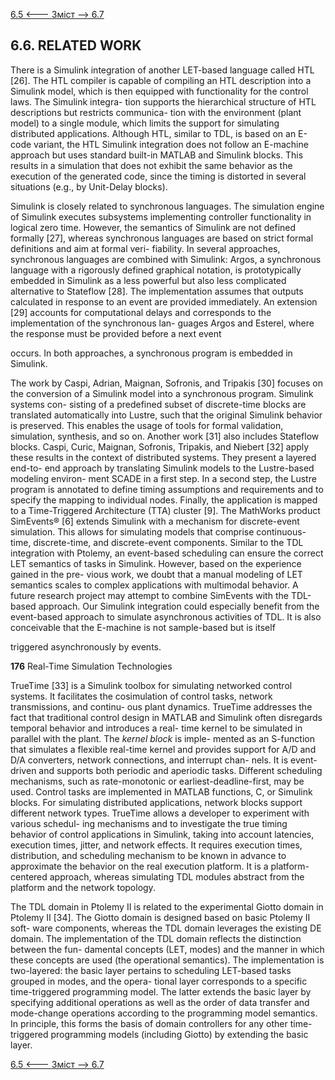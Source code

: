 [6.5 <--- ](6_5.md) [   Зміст   ](README.md) [--> 6.7](6_7.md)

## 6.6. RELATED WORK

There is a Simulink integration of another LET-based language called HTL [26]. The HTL compiler is capable of compiling an HTL description into a Simulink model, which is then equipped with functionality for the control laws. The Simulink integra- tion supports the hierarchical structure of HTL descriptions but restricts communica- tion with the environment (plant model) to a single module, which limits the support for simulating distributed applications. Although HTL, similar to TDL, is based on an E-code variant, the HTL Simulink integration does not follow an E-machine approach but uses standard built-in MATLAB and Simulink blocks. This results in a simulation that does not exhibit the same behavior as the execution of the generated code, since the timing is distorted in several situations (e.g., by Unit-Delay blocks).

Simulink is closely related to synchronous languages. The simulation engine of Simulink executes subsystems implementing controller functionality in logical zero time. However, the semantics of Simulink are not defined formally [27], whereas synchronous languages are based on strict formal definitions and aim at formal veri- fiability. In several approaches, synchronous languages are combined with Simulink: Argos, a synchronous language with a rigorously defined graphical notation, is prototypically embedded in Simulink as a less powerful but also less complicated alternative to Stateflow [28]. The implementation assumes that outputs calculated in response to an event are provided immediately. An extension [29] accounts for computational delays and corresponds to the implementation of the synchronous lan- guages Argos and Esterel, where the response must be provided before a next event

occurs. In both approaches, a synchronous program is embedded in Simulink.

The work by Caspi, Adrian, Maignan, Sofronis, and Tripakis [30] focuses on the conversion of a Simulink model into a synchronous program. Simulink systems con- sisting of a predefined subset of discrete-time blocks are translated automatically into Lustre, such that the original Simulink behavior is preserved. This enables the usage of tools for formal validation, simulation, synthesis, and so on. Another work [31] also includes Stateflow blocks. Caspi, Curic, Maignan, Sofronis, Tripakis, and Niebert [32] apply these results in the context of distributed systems. They present a layered end-to- end approach by translating Simulink models to the Lustre-based modeling environ- ment SCADE in a first step. In a second step, the Lustre program is annotated to define timing assumptions and requirements and to specify the mapping to individual nodes. Finally, the application is mapped to a Time-Triggered Architecture (TTA) cluster [9]. The MathWorks product SimEvents® [6] extends Simulink with a mechanism for discrete-event simulation. This allows for simulating models that comprise continuous-time, discrete-time, and discrete-event components. Similar to the TDL integration with Ptolemy, an event-based scheduling can ensure the correct LET semantics of tasks in Simulink. However, based on the experience gained in the pre- vious work, we doubt that a manual modeling of LET semantics scales to complex applications with multimodal behavior. A future research project may attempt to combine SimEvents with the TDL-based approach. Our Simulink integration could especially benefit from the event-based approach to simulate asynchronous activities of TDL. It is also conceivable that the E-machine is not sample-based but is itself

triggered asynchronously by events.



**176**                                       Real-Time Simulation Technologies

 

TrueTime [33] is a Simulink toolbox for simulating networked control systems. It facilitates the cosimulation of control tasks, network transmissions, and continu- ous plant dynamics. TrueTime addresses the fact that traditional control design in MATLAB and Simulink often disregards temporal behavior and introduces a real- time kernel to be simulated in parallel with the plant. The *kernel block* is imple- mented as an S-function that simulates a flexible real-time kernel and provides support for A/D and D/A converters, network connections, and interrupt chan- nels. It is event-driven and supports both periodic and aperiodic tasks. Different scheduling mechanisms, such as rate-monotonic or earliest-deadline-first, may be used. Control tasks are implemented in MATLAB functions, C, or Simulink blocks. For simulating distributed applications, network blocks support different network types. TrueTime allows a developer to experiment with various schedul- ing mechanisms and to investigate the true timing behavior of control applications in Simulink, taking into account latencies, execution times, jitter, and network effects. It requires execution times, distribution, and scheduling mechanism to be known in advance to approximate the behavior on the real execution platform. It is a platform-centered approach, whereas simulating TDL modules abstract from the platform and the network topology.

The TDL domain in Ptolemy II is related to the experimental Giotto domain in Ptolemy II [34]. The Giotto domain is designed based on basic Ptolemy II soft- ware components, whereas the TDL domain leverages the existing DE domain. The implementation of the TDL domain reflects the distinction between the fun- damental concepts (LET, modes) and the manner in which these concepts are used (the operational semantics). The implementation is two-layered: the basic layer pertains to scheduling LET-based tasks grouped in modes, and the opera- tional layer corresponds to a specific time-triggered programming model. The latter extends the basic layer by specifying additional operations as well as the order of data transfer and mode-change operations according to the programming model semantics. In principle, this forms the basis of domain controllers for any other time-triggered programming models (including Giotto) by extending the basic layer.

[6.5 <--- ](6_5.md) [   Зміст   ](README.md) [--> 6.7](6_7.md)